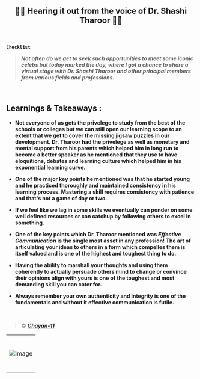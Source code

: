 ## <p align="center"> 🔶🔸 Hearing it out from the voice of Dr. Shashi Tharoor 🔹🔷 </p>

</br>

**`Checklist`**

> ***Not often do we get to seek such opportunities to meet some iconic celebs but today marked the day,
  where I got a chance to share a virtual stage with Dr. Shashi Tharoor and other principal members from various fields and professions.***

</br>

## Learnings & Takeaways :

* **Not everyone of us gets the privelege to study from the best of the schools or colleges but we can still open our learning scope to an extent that we get to cover the missing jigsaw puzzles in our development. Dr. Tharoor had the privelege as well as monetary and mental support from his parents which helped him in long run to become a better speaker as he mentioned that they use to have eloquitions, debates and learning culture which helped him in his exponential learning curve.**

* **One of the major key points he mentioned was that he started young and he practiced thoroughly and maintained consistency in his learning process. Mastering a skill requires consistency with patience and that's not a game of day or two.**

* **If we feel like we lag in some skills we eventually can ponder on some well defined resources or can catchup by following others to excel in something.**

* **One of the key points which Dr. Tharoor mentioned was *Effective Communication* is the single most asset in any profession! The art of articulating your ideas to others in a form which compelles them is itself valued and is one of the highest and toughest thing to do.**

* **Having the ability to marshall your thoughts and using them coherently to actually persuade others mind to change or convince their opinions align with yours is one of the toughest and most demanding skill you can cater for.**

* **Always remember your own authenticity and integrity is one of the fundamentals and without it effective communication is futile.**

</br>

> © ***[Chayan-11](https://github.com/Chayan-11)***

<table>
	<tr>
		 <td>

</br>

![image](https://user-images.githubusercontent.com/76246106/140661159-1eed7b95-f768-48c9-8865-cff6f1824a2a.png)

  </br>
</table> 


















